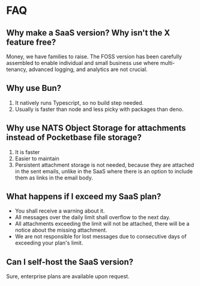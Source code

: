 # FAQ

## Why make a SaaS version? Why isn't the X feature free?

Money, we have families to raise. The FOSS version has been carefully assembled to enable individual and small business use where multi-tenancy, advanced logging, and analytics are not crucial.

## Why use Bun?

1. It natively runs Typescript, so no build step needed.
2. Usually is faster than node and less picky with packages than deno.

## Why use NATS Object Storage for attachments instead of Pocketbase file storage?

1. It is faster
2. Easier to maintain
3. Persistent attachment storage is not needed, because they are attached in the sent emails, unlike in the SaaS where there is an option to include them as links in the email body.

## What happens if I exceed my SaaS plan?

- You shall receive a warning about it.
- All messages over the daily limit shall overflow to the next day.
- All attachments exceeding the limit will not be attached, there will be a notice about the missing attachment.
- We are not responsible for lost messages due to consecutive days of exceeding your plan's limit.

## Can I self-host the SaaS version?

Sure, enterprise plans are available upon request.